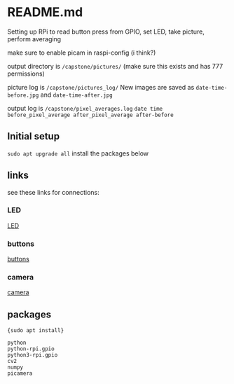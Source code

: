 # README.md
Setting up RPi to read button press from GPIO, set LED, take picture, perform
averaging

make sure to enable picam in raspi-config (i think?)

output directory is `/capstone/pictures/` (make sure this exists and has 777
permissions)

picture log is `/capstone/pictures_log/`
New images are saved as `date-time-before.jpg` and `date-time-after.jpg`

output log is `/capstone/pixel_averages.log`
`date time before_pixel_average after_pixel_average after-before`

## Initial setup
`sudo apt upgrade all`
install the packages below

## links
see these links for connections:
### LED
[LED](https://thepihut.com/blogs/raspberry-pi-tutorials/27968772-turning-on-an-led-with-your-raspberry-pis-gpio-pins)

### buttons
[buttons](https://raspberrypihq.com/use-a-push-button-with-raspberry-pi-gpio/)

### camera
[camera](https://projects.raspberrypi.org/en/projects/getting-started-with-picamera/0)

## packages

`{sudo apt install} `
```
python
python-rpi.gpio
python3-rpi.gpio
cv2
numpy
picamera
```
